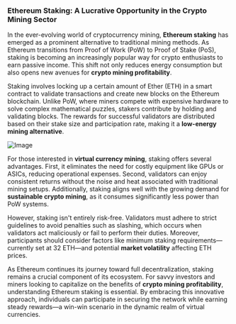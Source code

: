 ### Ethereum Staking: A Lucrative Opportunity in the Crypto Mining Sector

In the ever-evolving world of cryptocurrency mining, **Ethereum staking** has emerged as a prominent alternative to traditional mining methods. As Ethereum transitions from Proof of Work (PoW) to Proof of Stake (PoS), staking is becoming an increasingly popular way for crypto enthusiasts to earn passive income. This shift not only reduces energy consumption but also opens new avenues for **crypto mining profitability**.

Staking involves locking up a certain amount of Ether (ETH) in a smart contract to validate transactions and create new blocks on the Ethereum blockchain. Unlike PoW, where miners compete with expensive hardware to solve complex mathematical puzzles, stakers contribute by holding and validating blocks. The rewards for successful validators are distributed based on their stake size and participation rate, making it a **low-energy mining alternative**.

![Image](https://github.com/user-attachments/assets/31692037-0104-4703-abd1-696b6a7dd41b)

For those interested in **virtual currency mining**, staking offers several advantages. First, it eliminates the need for costly equipment like GPUs or ASICs, reducing operational expenses. Second, validators can enjoy consistent returns without the noise and heat associated with traditional mining setups. Additionally, staking aligns well with the growing demand for **sustainable crypto mining**, as it consumes significantly less power than PoW systems.

However, staking isn't entirely risk-free. Validators must adhere to strict guidelines to avoid penalties such as slashing, which occurs when validators act maliciously or fail to perform their duties. Moreover, participants should consider factors like minimum staking requirements—currently set at 32 ETH—and potential **market volatility** affecting ETH prices.

As Ethereum continues its journey toward full decentralization, staking remains a crucial component of its ecosystem. For savvy investors and miners looking to capitalize on the benefits of **crypto mining profitability**, understanding Ethereum staking is essential. By embracing this innovative approach, individuals can participate in securing the network while earning steady rewards—a win-win scenario in the dynamic realm of virtual currencies.